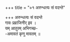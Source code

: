 +++
title = "०१ अरुन्धत्यः सं वदन्ते"

+++
अरुन्धत्यः सं वदन्ते  
गावः प्रव्राजिनीर् इव ।  
यम् आतुरम् अभिगच्छ-  
-अमावतं कृणु मावतम् ॥